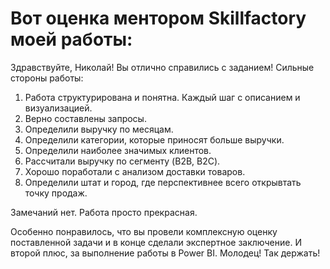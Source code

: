 # **Вот оценка ментором Skillfactory моей работы:**



Здравствуйте, Николай! Вы отлично справились с заданием!
Сильные стороны работы:

1. Работа структурирована и понятна. Каждый шаг с описанием и визуализацией.
2. Верно составлены запросы.
3. Определили выручку по месяцам.
4. Определили категории, которые приносят больше выручки.
5. Определили наиболее значимых клиентов.
6. Рассчитали выручку по сегменту (B2B, B2C).
7. Хорошо поработали с анализом доставки товаров.
8. Определили штат и город, где перспективнее всего открывтать точку продаж.

Замечаний нет. Работа просто прекрасная.

Особенно понравилось, что вы провели комплексную оценку поставленной задачи и в конце сделали экспертное заключение. И второй плюс, за выполнение работы в Power BI.
Молодец! Так держать!
